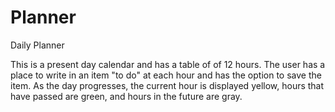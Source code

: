 # Planner

Daily Planner

This is a present day calendar and has a table of of 12 hours. The user has a place to write in an item "to do" at each hour and has the option to save the item. As the day progresses, the current hour is displayed yellow, hours that have passed are green, and hours in the future are gray.